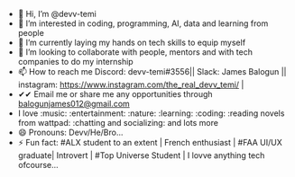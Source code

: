 - 👋 Hi, I’m @devv-temi
- 👀 I’m interested in coding, programming, AI, data and learning from people
- 🌱 I’m currently laying my hands on tech skills to equip myself
- 💞️ I’m looking to collaborate with people, mentors and with tech companies to do my internship
- 📫 How to reach me Discord: devv-temi#3556|| Slack: James Balogun || instagram: https://www.instagram.com/the_real_devv_temi/ |
- ✔✔ Email me or share me any opportunities through balogunjames012@gmail.com
- I love :music: :entertainment: :nature: :learning: :coding: :reading novels from wattpad: :chatting and socializing: and lots more
- 😄 Pronouns: Devv/He/Bro...
- ⚡ Fun fact: #ALX student to an extent | French enthusiast | #FAA UI/UX graduate| Introvert | #Top Universe Student | I lovve anything tech ofcourse...

<!---
devv-temi/devv-temi is a ✨ special ✨ repository because its `README.md` (this file) appears on your GitHub profile.
You can click the Preview link to take a look at your changes.
--->
